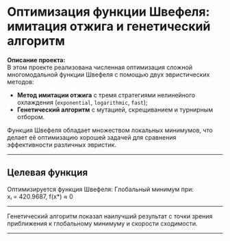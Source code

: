 # Оптимизация функции Швефеля: имитация отжига и генетический алгоритм

**Описание проекта:**  
В этом проекте реализована численная оптимизация сложной многомодальной функции Швефеля с помощью двух эвристических методов:

- **Метод имитации отжига** с тремя стратегиями нелинейного охлаждения (`exponential`, `logarithmic`, `fast`);
- **Генетический алгоритм** с мутацией, скрещиванием и турнирным отбором.

Функция Швефеля обладает множеством локальных минимумов, что делает её оптимизацию хорошей задачей для сравнения эффективности различных эвристик.

---

## Целевая функция

Оптимизируется функция Швефеля:
Глобальный минимум при:  
xᵢ = 420.9687, f(x*) ≈ 0

---

Генетический алгоритм показал наилучший результат с точки зрения приближения к глобальному минимуму и скорости сходимости.

---

